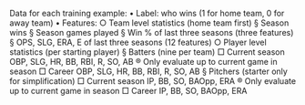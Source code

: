 Data for each training example:
	• Label: who wins (1 for home team, 0 for away team)
	• Features:
		○ Team level statistics (home team first)
			§ Season wins
			§ Season games played
			§ Win % of last three seasons (three features)
			§ OPS, SLG, ERA, E of last three seasons (12 features)
		○ Player level statistics (per starting player)
			§ Batters (nine per team)
				□ Current season OBP, SLG, HR, BB, RBI, R, SO, AB
					® Only evaluate up to current game in season
				□ Career OBP, SLG, HR, BB, RBI, R, SO, AB
			§ Pitchers (starter only for simplification)
				□ Current season IP, BB, SO, BAOpp, ERA
					® Only evaluate up to current game in season
                □ Career IP, BB, SO, BAOpp, ERA